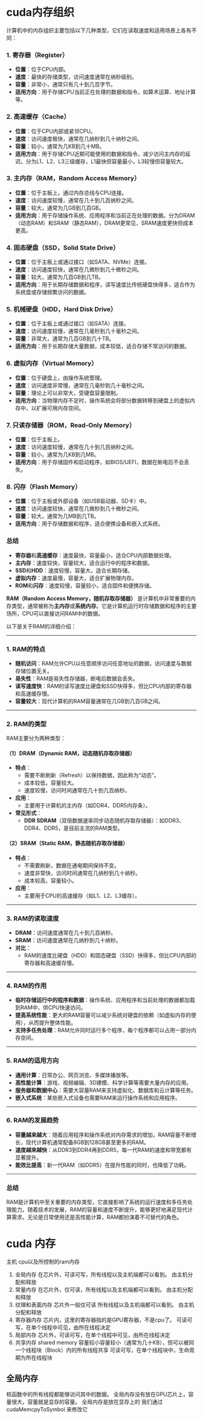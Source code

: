 # cuda内存组织
计算机中的内存组织主要包括以下几种类型，它们在读取速度和适用场景上各有不同：

### 1. **寄存器（Register）**
   - **位置**：位于CPU内部。
   - **速度**：最快的存储类型，访问速度通常在纳秒级别。
   - **容量**：非常小，通常只有几十到几百字节。
   - **适用方向**：用于存储CPU当前正在处理的数据和指令，如算术运算、地址计算等。

### 2. **高速缓存（Cache）**
   - **位置**：位于CPU内部或紧邻CPU。
   - **速度**：访问速度极快，通常在几纳秒到几十纳秒之间。
   - **容量**：较小，通常为几KB到几十MB。
   - **适用方向**：用于存储CPU近期可能使用的数据和指令，减少访问主内存的延迟。分为L1、L2、L3三级缓存，L1最快但容量最小，L3较慢但容量较大。

### 3. **主内存（RAM，Random Access Memory）**
   - **位置**：位于主板上，通过内存总线与CPU连接。
   - **速度**：访问速度较慢，通常在几十到几百纳秒之间。
   - **容量**：较大，通常为几GB到几百GB。
   - **适用方向**：用于存储操作系统、应用程序和当前正在处理的数据。分为DRAM（动态RAM）和SRAM（静态RAM），DRAM更常见，SRAM速度更快但成本更高。

### 4. **固态硬盘（SSD，Solid State Drive）**
   - **位置**：位于主板上或通过接口（如SATA、NVMe）连接。
   - **速度**：访问速度较快，通常在几微秒到几十微秒之间。
   - **容量**：较大，通常为几百GB到几TB。
   - **适用方向**：用于长期存储数据和程序，读写速度比传统硬盘快得多，适合作为系统盘或存储频繁访问的数据。

### 5. **机械硬盘（HDD，Hard Disk Drive）**
   - **位置**：位于主板上或通过接口（如SATA）连接。
   - **速度**：访问速度较慢，通常在几毫秒到几十毫秒之间。
   - **容量**：非常大，通常为几百GB到几十TB。
   - **适用方向**：用于长期存储大量数据，成本较低，适合存储不常访问的数据。

### 6. **虚拟内存（Virtual Memory）**
   - **位置**：位于硬盘上，由操作系统管理。
   - **速度**：访问速度非常慢，通常在几毫秒到几十毫秒之间。
   - **容量**：理论上可以非常大，受硬盘容量限制。
   - **适用方向**：当物理内存不足时，操作系统会将部分数据转移到硬盘上的虚拟内存中，以扩展可用内存空间。

### 7. **只读存储器（ROM，Read-Only Memory）**
   - **位置**：位于主板上。
   - **速度**：访问速度较慢，通常在几十到几百纳秒之间。
   - **容量**：较小，通常为几KB到几MB。
   - **适用方向**：用于存储固件和启动程序，如BIOS/UEFI，数据在断电后不会丢失。

### 8. **闪存（Flash Memory）**
   - **位置**：位于主板或外部设备（如USB驱动器、SD卡）中。
   - **速度**：访问速度较快，通常在几微秒到几十微秒之间。
   - **容量**：较大，通常为几MB到几TB。
   - **适用方向**：用于存储数据和程序，适合便携设备和嵌入式系统。

### 总结
- **寄存器**和**高速缓存**：速度最快，容量最小，适合CPU内部数据处理。
- **主内存**：速度较快，容量较大，适合运行中的程序和数据。
- **SSD**和**HDD**：速度较慢，容量大，适合长期存储。
- **虚拟内存**：速度最慢，容量大，适合扩展物理内存。
- **ROM**和**闪存**：速度较慢，容量较小，适合固件和便携存储。

**RAM（Random Access Memory，随机存取存储器）** 是计算机中非常重要的内存类型，通常被称为**主内存**或**系统内存**。它是计算机运行时存储数据和程序的主要场所，CPU可以直接访问RAM中的数据。

以下是关于RAM的详细介绍：

---

### **1. RAM的特点**
- **随机访问**：RAM允许CPU以任意顺序访问任意地址的数据，访问速度与数据存储位置无关。
- **易失性**：RAM是易失性存储器，断电后数据会丢失。
- **读写速度快**：RAM的读写速度比硬盘和SSD快得多，但比CPU内部的寄存器和高速缓存慢。
- **容量较大**：现代计算机的RAM容量通常在几GB到几百GB之间。

---

### **2. RAM的类型**
RAM主要分为两种类型：

#### **（1）DRAM（Dynamic RAM，动态随机存取存储器）**
- **特点**：
  - 需要不断刷新（Refresh）以保持数据，因此称为“动态”。
  - 成本较低，容量较大。
  - 速度较慢，访问时间通常在几十到几百纳秒。
- **应用**：
  - 主要用于计算机的主内存（如DDR4、DDR5内存条）。
- **常见形式**：
  - **DDR SDRAM**（双倍数据速率同步动态随机存取存储器）：如DDR3、DDR4、DDR5，是目前主流的RAM类型。

#### **（2）SRAM（Static RAM，静态随机存取存储器）**
- **特点**：
  - 不需要刷新，数据在通电期间保持不变。
  - 速度非常快，访问时间通常在几纳秒到几十纳秒。
  - 成本较高，容量较小。
- **应用**：
  - 主要用于CPU的高速缓存（如L1、L2、L3缓存）。

---

### **3. RAM的读取速度**
- **DRAM**：访问速度通常在几十到几百纳秒。
- **SRAM**：访问速度通常在几纳秒到几十纳秒。
- **对比**：
  - RAM的速度比硬盘（HDD）和固态硬盘（SSD）快得多，但比CPU内部的寄存器和高速缓存慢。

---

### **4. RAM的作用**
- **临时存储运行中的程序和数据**：操作系统、应用程序和当前处理的数据都加载到RAM中，供CPU快速访问。
- **提高系统性能**：更大的RAM容量可以减少系统对硬盘的依赖（如虚拟内存的使用），从而提升整体性能。
- **支持多任务处理**：RAM允许同时运行多个程序，每个程序都可以占用一部分内存空间。

---

### **5. RAM的适用方向**
- **通用计算**：日常办公、网页浏览、多媒体播放等。
- **高性能计算**：游戏、视频编辑、3D建模、科学计算等需要大量内存的应用。
- **服务器和数据中心**：需要大容量RAM来支持虚拟化、数据库和云计算等任务。
- **嵌入式系统**：某些嵌入式设备也需要RAM来运行操作系统和应用程序。

---

### **6. RAM的发展趋势**
- **容量越来越大**：随着应用程序和操作系统对内存需求的增加，RAM容量不断增长，现代计算机通常配备8GB到128GB甚至更多的RAM。
- **速度越来越快**：从DDR3到DDR4再到DDR5，每一代RAM的速度和带宽都有显著提升。
- **能效比提高**：新一代RAM（如DDR5）在提升性能的同时，也降低了功耗。

---

### **总结**
RAM是计算机中至关重要的内存类型，它直接影响了系统的运行速度和多任务处理能力。随着技术的发展，RAM的容量和速度不断提升，能够更好地满足现代计算需求。无论是日常使用还是高性能计算，RAM都扮演着不可替代的角色。


# cuda 内存
主机 cpu以及所控制的ram内存
1. 全局内存
在芯片外，可读可写，所有线程以及主机端都可以看到。
由主机分配和释放
2. 常量内存
在芯片外，仅可读，所有线程以及主机端都可以看到。
由主机分配和释放
3. 纹理和表面内存
 芯片外一般仅可读 所有线程以及主机端都可以看到。
由主机分配和释放
4. 寄存器内存 
芯片内，这里的寄存器指的是GPU寄存器，不是cpu了。
可读可写，在单个线程中可见，由所在线程决定
5. 局部内存 
芯片外，可读可写，在单个线程中可见，由所在线程决定
6. 共享内存 shared memory
容量较小容量较小（通常为几十KB），但可以被同一个线程块（Block）内的所有线程共享
可读可写，在单个线程块中，生命周期为所在线程块

## 全局内存
核函数中的所有线程都能够访问其中的数据。
全局内存没有放在GPU芯片上，容量很大，容量就是显存的容量。
全局内存是放在显存上的
我们通过cudaMemcpyToSymbol 来修改它




